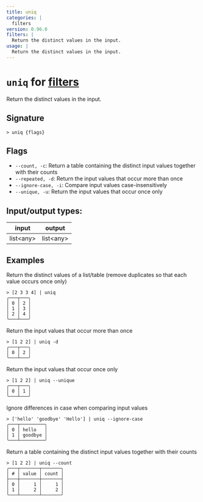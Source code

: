 ```yaml
---
title: uniq
categories: |
  filters
version: 0.96.0
filters: |
  Return the distinct values in the input.
usage: |
  Return the distinct values in the input.
---
```

<!-- This file is automatically generated. Please edit the command in https://github.com/nushell/nushell instead. -->

# `uniq` for [filters](/commands/categories/filters.md)

<div class='command-title'>Return the distinct values in the input.</div>

## Signature

```> uniq {flags} ```

## Flags

 -  `--count, -c`: Return a table containing the distinct input values together with their counts
 -  `--repeated, -d`: Return the input values that occur more than once
 -  `--ignore-case, -i`: Compare input values case-insensitively
 -  `--unique, -u`: Return the input values that occur once only


## Input/output types:

| input     | output    |
| --------- | --------- |
| list\<any\> | list\<any\> |

## Examples

Return the distinct values of a list/table (remove duplicates so that each value occurs once only)
```nu
> [2 3 3 4] | uniq
╭───┬───╮
│ 0 │ 2 │
│ 1 │ 3 │
│ 2 │ 4 │
╰───┴───╯

```

Return the input values that occur more than once
```nu
> [1 2 2] | uniq -d
╭───┬───╮
│ 0 │ 2 │
╰───┴───╯

```

Return the input values that occur once only
```nu
> [1 2 2] | uniq --unique
╭───┬───╮
│ 0 │ 1 │
╰───┴───╯

```

Ignore differences in case when comparing input values
```nu
> ['hello' 'goodbye' 'Hello'] | uniq --ignore-case
╭───┬─────────╮
│ 0 │ hello   │
│ 1 │ goodbye │
╰───┴─────────╯

```

Return a table containing the distinct input values together with their counts
```nu
> [1 2 2] | uniq --count
╭───┬───────┬───────╮
│ # │ value │ count │
├───┼───────┼───────┤
│ 0 │     1 │     1 │
│ 1 │     2 │     2 │
╰───┴───────┴───────╯

```
